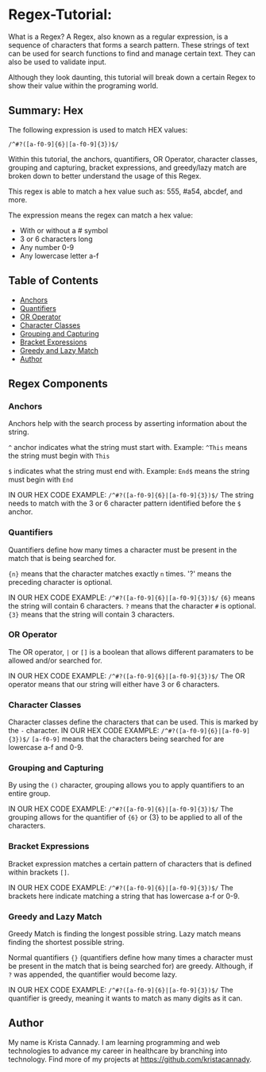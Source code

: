 # Regex-Tutorial: 

What is a Regex? A Regex, also known as a regular expression, is a sequence of characters that forms a search pattern. These strings of text can be used for search functions to find and manage certain text. They can also be used to validate input. 

Although they look daunting, this tutorial will break down a certain Regex to show their value within the programing world. 

## Summary: Hex 

The following expression is used to match HEX values:

`/^#?([a-f0-9]{6}|[a-f0-9]{3})$/`

Within this tutorial, the anchors, quantifiers, OR Operator, character classes, grouping and capturing, bracket expressions, and greedy/lazy match are broken down to better understand the usage of this Regex. 

This regex is able to match a hex value such as: 555, #a54, abcdef, and more. 

The expression means the regex can match a hex value:
- With or without a # symbol
- 3 or 6 characters long 
- Any number 0-9
- Any lowercase letter a-f 

## Table of Contents

- [Anchors](#anchors)
- [Quantifiers](#quantifiers)
- [OR Operator](#or-operator)
- [Character Classes](#character-classes)
- [Grouping and Capturing](#grouping-and-capturing)
- [Bracket Expressions](#bracket-expressions)
- [Greedy and Lazy Match](#greedy-and-lazy-match)
- [Author](#Author)

## Regex Components

### Anchors

Anchors help with the search process by asserting information about the string. 

`^` anchor indicates what the string must start with. 
Example: `^This` means the string must begin with `This`

`$` indicates what the string must end with. 
Example: `End$` means the string must begin with `End`

IN OUR HEX CODE EXAMPLE: `/^#?([a-f0-9]{6}|[a-f0-9]{3})$/`
The string needs to match with the 3 or 6 character pattern identified before the `$` anchor. 

### Quantifiers

Quantifiers define how many times a character must be present in the match that is being searched for. 

`{n}` means that the character matches exactly `n` times. 
'?' means the preceding character is optional. 

IN OUR HEX CODE EXAMPLE: `/^#?([a-f0-9]{6}|[a-f0-9]{3})$/`
`{6}` means the string will contain 6 characters. 
`?` means that the character `#` is optional.
`{3}` means that the string will contain 3 characters. 

### OR Operator

The OR operator, `|` or `[]` is a boolean that allows different paramaters to be allowed and/or searched for. 

IN OUR HEX CODE EXAMPLE: `/^#?([a-f0-9]{6}|[a-f0-9]{3})$/`
The OR operator means that our string will either have 3 or 6 characters. 

### Character Classes

Character classes define the characters that can be used. This is marked by the `-` character. 
IN OUR HEX CODE EXAMPLE: `/^#?([a-f0-9]{6}|[a-f0-9]{3})$/`
 `[a-f0-9]` means that the characters being searched for are lowercase a-f and 0-9. 

### Grouping and Capturing

By using the `()` character, grouping allows you to apply quantifiers to an entire group. 

IN OUR HEX CODE EXAMPLE: `/^#?([a-f0-9]{6}|[a-f0-9]{3})$/`
The grouping allows for the quantifier of `{6}` or {3} to be applied to all of the characters. 

### Bracket Expressions

Bracket expression matches a certain pattern of characters that is defined within brackets `[]`. 

IN OUR HEX CODE EXAMPLE: `/^#?([a-f0-9]{6}|[a-f0-9]{3})$/`
The brackets here indicate matching a string that has lowercase a-f or 0-9. 

### Greedy and Lazy Match

Greedy Match is finding the longest possible string. Lazy match means finding the shortest possible string. 

Normal quantifiers `{}` (quantifiers define how many times a character must be present in the match that is being searched for) are greedy. Although, if `?` was appended, the quantifier would become lazy. 

IN OUR HEX CODE EXAMPLE: `/^#?([a-f0-9]{6}|[a-f0-9]{3})$/` 
The quantifier is greedy, meaning it wants to match as many digits as it can. 

## Author

My name is Krista Cannady. I am learning programming and web technologies to advance my career in healthcare by branching into technology. Find more of my projects at https://github.com/kristacannady. 